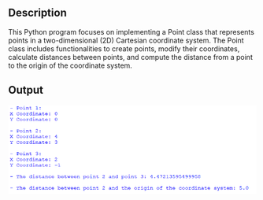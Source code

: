 ## Description
This Python program focuses on implementing a Point class that represents points in a two-dimensional (2D) Cartesian coordinate system. The Point class includes functionalities to create points, modify their coordinates, calculate distances between points, and compute the distance from a point to the origin of the coordinate system.
## Output
<img src="example.png">








